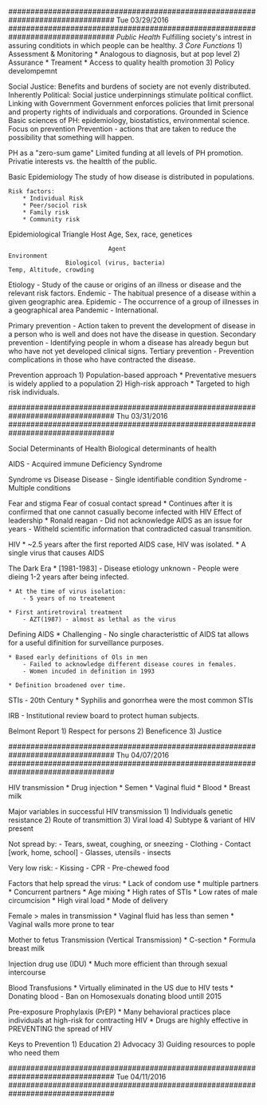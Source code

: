 ################################################################################
Tue 03/29/2016
################################################################################
*Public Health*
    Fulfilling society's intrest in assuring conditiots in which people can be healthy.
    _3 Core Functions_
        1) Assessment & Monitoring 
            * Analogous to diagnosis, but at pop level
        2) Assurance
            * Treament
            * Access to quality health promotion
        3) Policy develompemnt

Social Justice:
    Benefits and burdens of society are not evenly distributed.
Inherently Political:
    Social justice underpinnings stimulate political conflict.
Linking with Government
    Government enforces policies that limit prersonal and property rights of individuals and corporations.
Grounded in Science
    Basic sciences of PH: epidemiology, biostatistics, environmental science.
Focus on prevention
    Prevention - actions that are taken to reduce the possibility that something will happen.

PH as a "zero-sum game"
    Limited funding at all levels of PH promotion.
    Privatie interests vs. the healtth of the public.

Basic Epidemiology
    The study of how disease is distributed in populations.

    Risk factors:
        * Individual Risk
        * Peer/sociol risk
        * Family risk
        * Community risk


Epidemiological Triangle
                                                        Host
                                            Age, Sex, race, genetices



                                Agent                                          Environment
                    Biologicol (virus, bacteria)                         Temp, Altitude, crowding

Etiology    - Study of the cause or origins of an illness or disease and the relevant risk factors.
Endemic     - The habitual presence of a disease within a given geographic area. 
Epidemic    - The occurrence of a group of illnesses in a geographical area
Pandemic    - International.

Primary prevention     - Action taken to prevent the development of disease in a person who is well and does not have the disease in question.
Secondary prevention    - Identifying people in whom a disease has already begun but who have not yet developed clinical signs.
Tertiary prevention     - Prevention complications in those who have contracted the disease. 

Prevention approach
    1) Population-based approach
        * Preventative mesuers is widely applied to a population
    2) High-risk approach 
        * Targeted to high risk individuals.

################################################################################
Thu 03/31/2016
################################################################################

Social Determinants of Health
Biological determinants of health   

AIDS - Acquired immune Deficiency Syndrome

Syndrome vs Disease
    Disease     - Single identifiable condition
    Syndrome    - Multiple conditions

Fear and stigma
    Fear of cosual contact spread
        * Continues after it is confirmed that one cannot casually become infected with HIV
    Effect of leadership
        * Ronald reagan
            - Did not acknowledge AIDS as an issue for years
            - Witheld scientific information that contradicted casual transmition.

HIV
    * ~2.5 years after the first reported AIDS case, HIV was isolated.
    * A single virus that causes AIDS

The Dark Era
    * [1981-1983]
        - Disease etiology unknown
        - People were dieing 1-2 years after being infected.

    * At the time of virus isolation:
        - 5 years of no treatement

    * First antiretroviral treatment
        - AZT(1987) - almost as lethal as the virus

Defining AIDS
    * Challenging
        - No single characteristtic of AIDS tat allows for a useful difinition for surveillance purposes.

    * Based early definitions of Ols in men
        - Failed to acknowledge different disease coures in females.
        - Women incuded in definition in 1993
    
    * Definition broadened over time.

STIs - 20th Century
    * Syphilis and gonorrhea were the most common STIs

IRB - Institutional review board to protect human subjects.

Belmont Report
    1) Respect for persons
    2) Beneficence
    3) Justice

################################################################################
Thu 04/07/2016
################################################################################

HIV transmission
    * Drug injection
    * Semen
    * Vaginal fluid
    * Blood
    * Breast milk

Major variables in successful HIV transmission
    1) Individuals genetic resistance
    2) Route of transmittion
    3) Viral load
    4) Subtype & variant of HIV present

Not spread by:
    - Tears, sweat, coughing, or sneezing
    - Clothing
    - Contact [work, home, school]
    - Glasses, utensils
    - insects

Very low risk:
    - Kissing
    - CPR
    - Pre-chewed food

Factors that help spread the virus:
    * Lack of condom use
    * multiple partners
    * Concurrent partners
    * Age mixing
    * High rates of STIs
    * Low rates of male circumcision
    * High viral load
    * Mode of delivery

Female > males in transmission
    * Vaginal fluid has less than semen
    * Vaginal walls more prone to tear

Mother to fetus Transmission (Vertical Transmission)
    * C-section 
    * Formula breast milk

Injection drug use (IDU)
    * Much more efficient than through sexual intercourse

Blood Transfusions
    * Virtually eliminated in the US due to HIV tests
    * Donating blood 
        - Ban on Homosexuals donating blood untill 2015

Pre-exposure Prophylaxis (PrEP)
    * Many behavioral practices place individuals at high-risk for contracting HIV
    * Drugs are highly effective in PREVENTING the spread of HIV

Keys to Prevention
    1) Education
    2) Advocacy
    3) Guiding resources to pople who need them


################################################################################
Tue 04/11/2016
################################################################################



